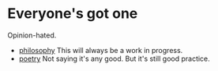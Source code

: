 # Everyone's got one

Opinion-hated.

* [philosophy](naval-gazing)
  This will always be a work in progress.
* [poetry](poetry)
  Not saying it's any good. But it's still good practice.
  